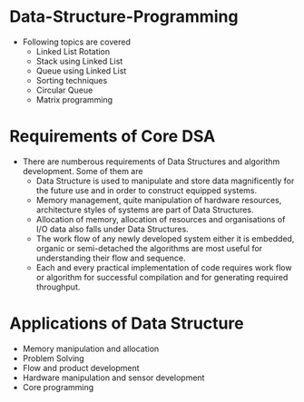 # Data-Structure-Programming
  - Following topics are covered
    - Linked List Rotation
    - Stack using Linked List
    - Queue using Linked List
    - Sorting techniques 
    - Circular Queue 
    - Matrix programming
# Requirements of Core DSA
  - There are numberous requirements of Data Structures and algorithm development. Some of them are
     - Data Structure is used to manipulate and store data magnificently for the future use and in order to construct equipped systems.
     - Memory management, quite manipulation of hardware resources, architecture styles of systems are part of Data Structures.
     - Allocation of memory, allocation of resources and organisations of I/O data also falls under Data Structures.
     - The work flow of any newly developed system either it is embedded, organic or semi-detached the algorithms are most useful for understanding their flow and sequence.
     - Each and every practical implementation of code requires work flow or algorithm for successful compilation and for generating required throughput.
# Applications of Data Structure 
 - Memory manipulation and allocation
 - Problem Solving
 - Flow and product development
 - Hardware manipulation and sensor development
 - Core programming 
